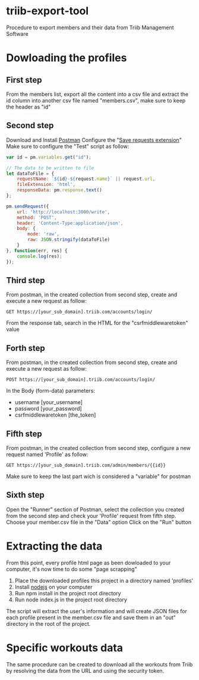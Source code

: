 # triib-export-tool
Procedure to export members and their data from Triib Management Software

# Dowloading the profiles
## First step
From the members list, export all the content into a csv file and extract the id column into another csv file named "members.csv", make sure to keep the header as "id"

## Second step
Download and Install [Postman](https://www.postman.com/)
Configure the "[Save requests extension](https://blog.postman.com/write-to-your-local-file-system-using-a-postman-collection/)"
Make sure to configure the "Test" script as follow:
```javascript
var id = pm.variables.get("id");

// The data to be written to file
let dataToFile = {
    requestName: `${id}-${request.name}` || request.url,
    fileExtension: 'html',
    responseData: pm.response.text()
};

pm.sendRequest({
    url: 'http://localhost:3000/write',
    method: 'POST',
    header: 'Content-Type:application/json',
    body: {
        mode: 'raw',
        raw: JSON.stringify(dataToFile)
    }
}, function(err, res) {
    console.log(res);
});
```

## Third step
From postman, in the created collection from second step, create and execute a new request as follow:

```GET https://[your_sub_domain].triib.com/accounts/login/```

From the response tab, search in the HTML for the "csrfmiddlewaretoken" value

## Forth step
From postman, in the created collection from second step, create and execute a new request as follow:

```POST https://[your_sub_domain].triib.com/accounts/login/```

In the Body (form-data) parameters:
* username [your_username]
* password [your_password]
* csrfmiddlewaretoken [the_token]

## Fifth step
From postman, in the created collection from second step, configure a new request named 'Profile' as follow:

```GET https://[your_sub_domain].triib.com/admin/members/{{id}}```

Make sure to keep the last part wich is considered a "variable" for postman

## Sixth step
Open the "Runner" section of Postman, select the collection you created from the second step and check your 'Profile' request from fifth step.
Choose your member.csv file in the "Data" option
Click on the "Run" button

# Extracting the data
From this point, every profile html page as been dowloaded to your computer, it's now time to do some "page scrapping"

1. Place the downloaded profiles this project in a directory named 'profiles'
1. Install [nodejs](https://nodejs.org/en/) on your computer
1. Run npm install in the project root directory
1. Run node index.js in the project root directory

The script will extract the user's information and will create JSON files for each profile present in the member.csv file and save them in an "out" directory in the root of the project.

# Specific workouts data
The same procedure can be created to download all the workouts from Triib by resolving the data from the URL and using the security token. 
